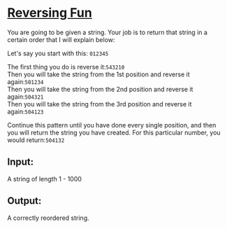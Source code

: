 # [Reversing Fun](https://www.codewars.com/kata/reversing-fun "https://www.codewars.com/kata/566efcfbf521a3cfd2000056")

You are going to be given a string. Your job is to return that string in a certain order that I will explain below:

Let's say you start with this: `012345`

The first thing you do is reverse it:`543210`  
Then you will take the string from the 1st position and reverse it again:`501234`  
Then you will take the string from the 2nd position and reverse it again:`504321`  
Then you will take the string from the 3rd position and reverse it again:`504123`

Continue this pattern until you have done every single position, and then you will return the string you have created. For this particular number, you would return:`504132`

## Input:

A string of length 1 - 1000

## Output:

A correctly reordered string.